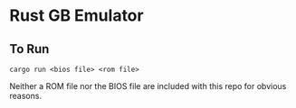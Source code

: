 # Rust GB Emulator #

## To Run ##

`cargo run <bios file> <rom file>`

Neither a ROM file nor the BIOS file are included with this repo for obvious reasons.
